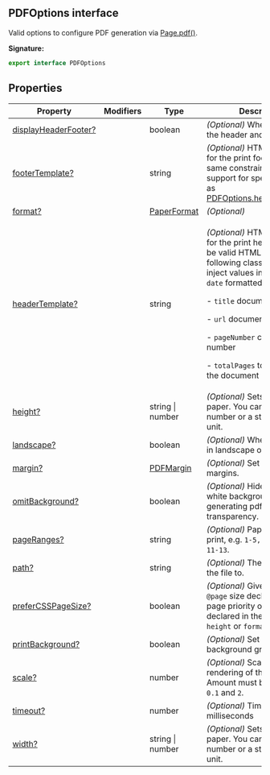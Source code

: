 ## PDFOptions interface

Valid options to configure PDF generation via [Page.pdf()](./puppeteer.page.pdf.md).

**Signature:**

```typescript
export interface PDFOptions
```

## Properties

| Property                                                              | Modifiers | Type                                      | Description                                                                                                                                                                                                                                                                                                                                                                                 |
| --------------------------------------------------------------------- | --------- | ----------------------------------------- | ------------------------------------------------------------------------------------------------------------------------------------------------------------------------------------------------------------------------------------------------------------------------------------------------------------------------------------------------------------------------------------------- |
| [displayHeaderFooter?](./puppeteer.pdfoptions.displayheaderfooter.md) |           | boolean                                   | <i>(Optional)</i> Whether to show the header and footer.                                                                                                                                                                                                                                                                                                                                    |
| [footerTemplate?](./puppeteer.pdfoptions.footertemplate.md)           |           | string                                    | <i>(Optional)</i> HTML template for the print footer. Has the same constraints and support for special classes as [PDFOptions.headerTemplate](./puppeteer.pdfoptions.headertemplate.md).                                                                                                                                                                                                    |
| [format?](./puppeteer.pdfoptions.format.md)                           |           | [PaperFormat](./puppeteer.paperformat.md) | <i>(Optional)</i>                                                                                                                                                                                                                                                                                                                                                                           |
| [headerTemplate?](./puppeteer.pdfoptions.headertemplate.md)           |           | string                                    | <p><i>(Optional)</i> HTML template for the print header. Should be valid HTML with the following classes used to inject values into them: - <code>date</code> formatted print date</p><p>- <code>title</code> document title</p><p>- <code>url</code> document location</p><p>- <code>pageNumber</code> current page number</p><p>- <code>totalPages</code> total pages in the document</p> |
| [height?](./puppeteer.pdfoptions.height.md)                           |           | string \| number                          | <i>(Optional)</i> Sets the height of paper. You can pass in a number or a string with a unit.                                                                                                                                                                                                                                                                                               |
| [landscape?](./puppeteer.pdfoptions.landscape.md)                     |           | boolean                                   | <i>(Optional)</i> Whether to print in landscape orientation.                                                                                                                                                                                                                                                                                                                                |
| [margin?](./puppeteer.pdfoptions.margin.md)                           |           | [PDFMargin](./puppeteer.pdfmargin.md)     | <i>(Optional)</i> Set the PDF margins.                                                                                                                                                                                                                                                                                                                                                      |
| [omitBackground?](./puppeteer.pdfoptions.omitbackground.md)           |           | boolean                                   | <i>(Optional)</i> Hides default white background and allows generating pdfs with transparency.                                                                                                                                                                                                                                                                                              |
| [pageRanges?](./puppeteer.pdfoptions.pageranges.md)                   |           | string                                    | <i>(Optional)</i> Paper ranges to print, e.g. <code>1-5, 8, 11-13</code>.                                                                                                                                                                                                                                                                                                                   |
| [path?](./puppeteer.pdfoptions.path.md)                               |           | string                                    | <i>(Optional)</i> The path to save the file to.                                                                                                                                                                                                                                                                                                                                             |
| [preferCSSPageSize?](./puppeteer.pdfoptions.prefercsspagesize.md)     |           | boolean                                   | <i>(Optional)</i> Give any CSS <code>@page</code> size declared in the page priority over what is declared in the <code>width</code> or <code>height</code> or <code>format</code> option.                                                                                                                                                                                                  |
| [printBackground?](./puppeteer.pdfoptions.printbackground.md)         |           | boolean                                   | <i>(Optional)</i> Set to <code>true</code> to print background graphics.                                                                                                                                                                                                                                                                                                                    |
| [scale?](./puppeteer.pdfoptions.scale.md)                             |           | number                                    | <i>(Optional)</i> Scales the rendering of the web page. Amount must be between <code>0.1</code> and <code>2</code>.                                                                                                                                                                                                                                                                         |
| [timeout?](./puppeteer.pdfoptions.timeout.md)                         |           | number                                    | <i>(Optional)</i> Timeout in milliseconds                                                                                                                                                                                                                                                                                                                                                   |
| [width?](./puppeteer.pdfoptions.width.md)                             |           | string \| number                          | <i>(Optional)</i> Sets the width of paper. You can pass in a number or a string with a unit.                                                                                                                                                                                                                                                                                                |
